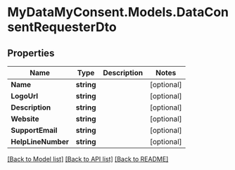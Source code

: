 # MyDataMyConsent.Models.DataConsentRequesterDto

## Properties

Name | Type | Description | Notes
------------ | ------------- | ------------- | -------------
**Name** | **string** |  | [optional] 
**LogoUrl** | **string** |  | [optional] 
**Description** | **string** |  | [optional] 
**Website** | **string** |  | [optional] 
**SupportEmail** | **string** |  | [optional] 
**HelpLineNumber** | **string** |  | [optional] 

[[Back to Model list]](../README.md#documentation-for-models) [[Back to API list]](../README.md#documentation-for-api-endpoints) [[Back to README]](../README.md)

